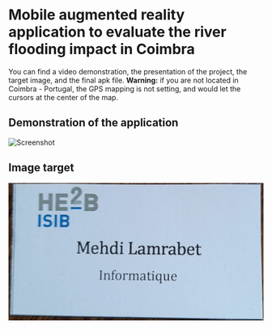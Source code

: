 # Mobile augmented reality application to evaluate the river flooding impact in Coimbra

You can find a video demonstration, the presentation of the project, the target image, and the final apk file.
**Warning:** if you are not located in Coimbra - Portugal, the GPS mapping is not setting, and would let the cursors at the center of the map.


## Demonstration of the application
![Screenshot](./movie.gif)

## Image target
![image_target](./target_image.jpg)
